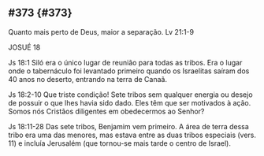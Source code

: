 ## #373 {#373}

Quanto mais perto de Deus, maior a separação. Lv 21:1-9

JOSUÉ 18

Js 18:1 Siló era o único lugar de reunião para todas as tribos. Era o lugar onde o tabernáculo foi levantado primeiro quando os Israelitas saíram dos 40 anos no deserto, entrando na terra de Canaã.

Js 18:2-10 Que triste condição! Sete tribos sem qualquer energia ou desejo de possuir o que lhes havia sido dado. Eles têm que ser motivados à ação. Somos nós Cristãos diligentes em obedecermos ao Senhor?

Js 18:11-28 Das sete tribos, Benjamim vem primeiro. A área de terra dessa tribo era uma das menores, mas estava entre as duas tribos especiais (vers. 11) e incluía Jerusalém (que tornou-se mais tarde o centro de Israel).